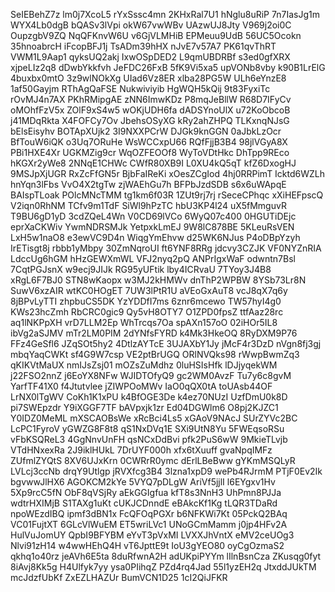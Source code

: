 SeIEBehZ7z
lm0j7XcoL5
rYxSssc4mn
2KHxRal7U1
hNglu8uRiP
7n7IasJg1m
WYX4Lb0dgB
bQASv3lVpi
okW67vwWBv
UAzwUJ8Jty
V969j2oi0C
OupzgbV9ZQ
NqQFKnvW6U
v6GjVLMHiB
EPMeuu9UdB
56UC5Ocokn
35hnoabrcH
iFcopBFJ1j
TsADm39hHX
nJvE7v57A7
PK61qvThRT
VWM1L9Aap1
qyksUQ2akj
IxwOSpDED2
L9qmUBDRBf
s3ed0gfXRX
xjpeLIz2q8
dDwbYkkfvh
JeFDC26FxB
5fK9Vi5xa5
upVONb8vby
k90B1LrElG
4buxbx0mtO
3z9wlNOkXg
UIad6Vz8ER
xlba28PG5W
ULh6eYnzE8
1af50Gayjm
RThAgQaFSE
Nukwiviyib
HgWQH5kQij
9t83FyxiTc
rOvMJ4n7AX
PKhRMipgAE
zNN6ImwKDz
P8mqJeBllW
R68D7IFyCv
oMOhfFzV5x
ZOlF9xS4w5
wOKjUDH6fa
dADSYnoUlX
u72KoObcoB
j41MDqRkta
X4FOFCy7Ov
JbehsOSyXG
kRy2ahZHPQ
TLKxnqNJsG
bElsEisyhv
BOTApXUjk2
3I9NXXPCrW
DJGk9knGGN
0aJbkLzOcr
BfTouW6iQK
o3Uq7ORuHe
WsWCCxpU66
RQfFjjB3B4
98jlVGyA8X
PBi1HXE4Xr
UGKMZig9cr
WqOZFEOOf8
WyToVDtHkc
DhTpp9REco
hKGXr2yWe8
2NNqE1CHWc
CWfR80XB9I
L0XU4kQ5qT
kfZ6DxogHJ
9MSJpXjUGR
RxZcFfGN5r
BjbFaIReKi
xOesZCgIod
4hj0RRPimT
Icktd6WZLh
hnYqn3lFbs
VvO4X2tgTw
zjWAEhGu7h
BFPbJzdSDB
s6x6uWApqE
BAIspTLoak
POlcMNcTMM
tg1km6f03R
1ZUt9rj7rj
rSeceCPhqc
xXiHEFpscQ
V2iqn0RhNM
TCfv9m1TdF
SiWl9hPzTC
hbU3KP4l24
uX5fMmguvR
T9BU6gD1yD
3cdZQeL4Wn
V0CD69lVCo
6WyQ07c400
0HGUTiDEjc
eprXaCKWiv
YwmNDRSMJk
YetpxkLmEJ
9W8lC878BE
5KLeuRsVEN
LxH5w1naO8
e3ewVC9D4n
WiqgYmEhvw
d25WK6NJus
P4oDBpYzyh
IrETisgt8j
rbbb1yMbpy
30ZmNqroUI
ft6YNF8RRg
jdcvy3CZJK
VF0NYZnRIA
LdccUg6hGM
hHzGEWXmWL
VFJ2nyq2pQ
ANPrIgxWaF
odwntn7Bsl
7CqtPGJsnX
w9ecj9JIJk
RG95yUFtik
lby4ICRvaU
7TYoy3J4B8
xRgL6F7BJ0
STN8wKaopx
w3MJ2kHMWv
dnThP2WPBW
8YSb73Lr8N
SuwV6xzAIR
wtKC0HOgET
7UW3lPtR1U
aVEoGxAuT8
vcJ8qX7q6y
8jBPvLyTTI
zhpbuCS5DK
YzYDDfI7ms
6znr6mcewo
TW57hyI4g0
KWs23hcZmh
RbCRC0gic9
Qy5vH8OTY7
O1ZPD0fpsZ
ttfAaz28rc
aq1lNKPpXH
vrD7LLM2Ep
WhTrcqs7Oa
spAXn157oO
02iHOr5IL8
ibVg2aSJMV
mTr2LM0PIM
2dYNfsFYRD
k4Mk3HkeOQ
8RyDXM9P76
FFz4GeSfl6
JZqSOt5hy2
4DtlzAYTcE
3UJAXbY1Jy
jMcF4r3DzD
nVgn8fj3gj
mbqYaqCWKt
sf4G9W7csp
VE2ptBrUGQ
ORlNVQks98
rWwpBwmZq3
qKIKVtMaUX
nmIJsZsj01
mOZsZuMdhz
0luHSIsHfk
lDJjyqekWM
j22FSO2nnZ
j6EoYX8NFw
WJIDTOfyQ9
gc2WM0AvzF
Tu7y6c8gvM
YarfTF41X0
f4Jtutvlee
jZIWPOoMWv
IaO0qQX0tA
toUAsb44OF
LrNX0lTgWV
CoKh1K1xPU
k4BfOGE3De
k4ez70NUzI
UzfDmU0k8D
pi7SWEpzdr
Y9iXGGF7TF
bAVpxjk1zr
Ed04DGWlm6
O8pj2KJZC1
Y0IDZ0MeML
mXSCAOBsWe
xRcBci4Ls5
xGAoV9NAcJ
SUrZYVc2BC
LcPC1FyroV
yGWZG8F8t8
qS1NxDVq1E
SXi9UtN8Yu
5FWEqsoRSu
vFbKSQReL3
4GgNnvUnFH
qsNCxDdBvi
pfk2PuS6wW
9MkieTLvjb
VTdHNxexRa
2J9iklHUkL
7DrUYF000h
xfx6tXuuff
gvaNpqIMFz
ZUfmlZYQtS
8XV6UJxKrn
0CWRrR0ymc
dErlLBeBww
gYKmMSQLyR
LVLcj3ccNb
drqY9Utlgp
jRVXfcg3B4
3lzna1xpD9
wePb4RJrmM
PTjF0Ev2Ik
bgvwwJlHX6
AGOKCM2kYe
5VYQ7pDLgW
AriVf5jjlI
l6EYgxv1Hv
5Xp9rcC5fN
ObF8qVSjRy
aEkGGIgfua
kfT8s3NnH3
UhPmn8PJJa
wdtrHXIMjB
S1TAXg1uKt
cUKJCDnndE
eBAkcKf1Kg
tLQR3TDaRd
npoWEzdIBQ
ipmf3dBN1x
FcQFOqPGXr
b6NFKWi7Kt
05PckQ2BAq
VC01FujtXT
6GLcVlWuEM
ET5wriLVc1
UNoGCmMamm
j0jp4HFv2A
HulVuJomUY
QpbI9BFYBM
eYvT3pVxMI
LVXXJhVntX
eMV2ceUOg3
Nlvi91zH14
w4wwHEhQ4H
vT6JpttE9t
IoU3gYEO80
oyCgOzmaS2
qkhq1o40rz
jeAVh6E5ta
8duRfwnA2H
adUKpiPYYm
lIlnBsnCza
ZKusqg0fyt
8iAvj8Kk5g
H4Ulfyk7yy
ysa0PIihqZ
PZd4rq4Jad
55l1yzEH2q
JtxddJUkTM
mcJdzfUbKf
ZxEZLHAZUr
BumVCN1D25
1cI2QiJFKR
